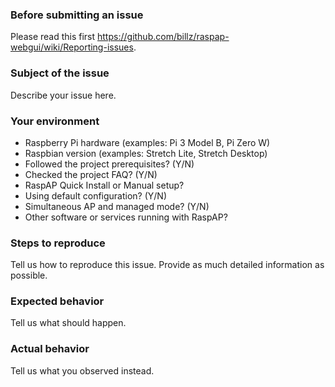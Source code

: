 ### Before submitting an issue

Please read this first https://github.com/billz/raspap-webgui/wiki/Reporting-issues. 

### Subject of the issue
Describe your issue here.

### Your environment
* Raspberry Pi hardware (examples: Pi 3 Model B, Pi Zero W)  
* Raspbian version (examples: Stretch Lite, Stretch Desktop)
* Followed the project prerequisites? (Y/N)
* Checked the project FAQ? (Y/N)
* RaspAP Quick Install or Manual setup?
* Using default configuration? (Y/N)
* Simultaneous AP and managed mode? (Y/N)
* Other software or services running with RaspAP?

### Steps to reproduce
Tell us how to reproduce this issue. Provide as much detailed information as possible.

### Expected behavior
Tell us what should happen.

### Actual behavior
Tell us what you observed instead.
